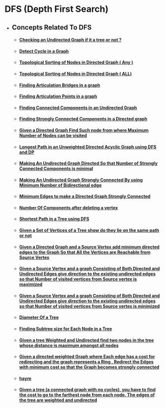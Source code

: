 # DFS (Depth First Search)

  - ## Concepts Related To DFS

    - #### [Checking an Undirected Graph if it a tree or not ?](Applications%20of%20DFS/Concepts%20Related%20to%20DFS/Check%20if%20a%20Undirected%20Graph%20is%20a%20tree%20or%20not/)

    - #### [Detect Cycle in a Graph](Applications%20of%20DFS/Concepts%20Related%20to%20DFS/Detect%20Cycle%20in%20a%20Graph/)

    - #### [Topological Sorting of Nodes in Directed Graph ( Any )](Applications%20of%20DFS/Concepts%20Related%20to%20DFS/Topsort%20Using%20DFS/)
    
    - #### [Topological Sorting of Nodes in Directed Graph ( ALL)](Applications%20of%20DFS/Concepts%20Related%20to%20DFS/Finding%20All%20Possible%20Topsort/)

    - #### [Finding Articulation Bridges in a graph](Applications%20of%20DFS/Concepts%20Related%20to%20DFS/Finding%20Articulation%20Bridges%20in%20a%20Graph/)
    
    - #### [Finding Articulation Points in a graph](Applications%20of%20DFS/Concepts%20Related%20to%20DFS/Finding%20Articulation%20Points%20in%20a%20Graph/)

    - #### [Finding Connected Components in an Undirected Graph](Applications%20of%20DFS/Concepts%20Related%20to%20DFS/Finding%20Connected%20Components%20in%20a%20Undirected%20Graph/)

    - #### [Finding Strongly Connected Components in a Directed graph](Applications%20of%20DFS/Concepts%20Related%20to%20DFS/Finding%20Strongly%20Connected%20Components%20in%20a%20Directed%20Graph/)

    - #### [Given a Directed Graph Find Such node from where Maximum Number of Nodes can be visited](Applications%20of%20DFS/Concepts%20Related%20to%20DFS/Given%20a%20Directed%20Graph%20Find%20Such%20node%20from%20Where%20Maximum%20Number%20of%20Nodes%20Can%20be%20Visited/)

    - #### [Longest Path in an Unweighted Directed Acyclic Graph using DFS and DP](Applications%20of%20DFS/Concepts%20Related%20to%20DFS/Longest%20Path%20in%20an%20Unweighted%20Graph%20Using%20DFS%20and%20DP/)

    - #### [Making An Undirected Graph Directed So that Number of Strongly Connected Components is minimal](Applications%20of%20DFS/Concepts%20Related%20to%20DFS/Making%20A%20Undirected%20Connected%20Graph%20DIrected%20So%20that%20Number%20of%20SCC%20is%20minimal/)

    - #### [Making An Undirected Graph Strongly Connected By using Minimum Number of Bidirectional edge](Applications%20of%20DFS/Concepts%20Related%20to%20DFS/Making%20a%20Undirected%20Connected%20Graph%20Strongly%20Connected%20By%20giving%20Direction%20to%20Edges./)

    - #### [Minimum Edges to make a Directed Graph Strongly Connected](Applications%20of%20DFS/Concepts%20Related%20to%20DFS/Minimum%20Edges%20to%20Make%20a%20Directed%20Graph%20Strongly%20Connected)

    - #### [Number Of Components after deleting a vertex](Applications%20of%20DFS/Concepts%20Related%20to%20DFS/Number%20of%20Components%20after%20deleting%20a%20vertex/)

    - #### [Shortest Path in a Tree using DFS](Applications%20of%20DFS/Concepts%20Related%20to%20DFS/Shortest%20Path%20in%20a%20Tree%20using%20DFS/)
    
    - #### [Given a Set of Vertices of a Tree show do they lie on the same path or not](Applications%20of%20DFS/Concepts%20Related%20to%20DFS/Given%20a%20Set%20of%20Vertices%20of%20a%20Tree%20show%20do%20they%20lie%20on%20the%20same%20path%20or%20not/)
    
    - #### [Given a Directed Graph and a Source Vertex add minimum directed edges to the Graph So that All the Vertices are Reachable from Source Vertex](Applications%20of%20DFS/Concepts%20Related%20to%20DFS/Given%20a%20Directed%20Graph%20and%20a%20Source%20Vertex%20add%20minimum%20directed%20edges%20to%20the%20Graph%20So%20that%20All%20the%20Vertices%20are%20Reachable%20from%20Source%20Vertex/)   
    
    - #### [Given a Source Vertex and a graph Consisting of Both Directed and Undirected Edges give direction to the existing undirected edges so that Number of visited vertices from Source vertex is maximized](Applications%20of%20DFS/Concepts%20Related%20to%20DFS/Given%20a%20Source%20Vertex%20and%20a%20graph%20Consisting%20of%20Both%20Directed%20and%20Undirected%20Edges%20give%20direction%20to%20the%20existing%20undirected%20eges%20so%20that%20Number%20of%20visited%20vertices%20from%20Source%20vertex%20is%20maximized/) 
    - #### [Given a Source Vertex and a graph Consisting of Both Directed and Undirected Edges give direction to the existing undirected edges so that Number of visited vertices from Source vertex is minimized](Applications%20of%20DFS/Concepts%20Related%20to%20DFS/Given%20a%20Source%20Vertex%20and%20a%20graph%20Consisting%20of%20Both%20Directed%20and%20Undirected%20Edges%20give%20direction%20to%20the%20existing%20undirected%20edges%20so%20that%20Number%20of%20visited%20vertices%20from%20Source%20vertex%20is%20minimized/) 
    - #### [Diameter Of a Tree](Applications%20of%20DFS/Concepts%20Related%20to%20DFS/Diameter%20Of%20a%20Tree/)
    - #### [Finding Subtree size for Each Node in a Tree](Applications%20of%20DFS/Concepts%20Related%20to%20DFS/Finding%20Subtree%20size%20for%20Each%20Node%20in%20a%20Tree/)
    - #### [Given a tree Weighted and Undirected find two nodes in the tree whose distance is maximum amongst all nodes](Applications%20of%20DFS/Concepts%20Related%20to%20DFS/Given%20a%20tree%20Weighted%20and%20Undirected%20find%20two%20nodes%20in%20the%20tree%20whose%20distance%20is%20maximum%20amongst%20all%20nodes)
    - #### [Given a directed weighted Graph where Each edge has a cost for redirecting and the graph represents a Ring , Redirect the Edges with minimum cost so that the Graph becomes strongly connected](Applications%20of%20DFS/Concepts%20Related%20to%20DFS/Given%20a%20directed%20weighted%20Graph%20where%20Each%20edge%20has%20a%20cost%20for%20redirecting%20and%20the%20graph%20represents%20a%20Ring%20,%20Redirect%20the%20Edges%20with%20minimum%20cost%20so%20that%20the%20Graph%20become%20strongly%20connected)
    - #### [hayre]((Applications%20of%20DFS/Concepts%20Related%20to%20DFS/Given%20a%20tree%20(a%20connected%20graph%20with%20no%20cycles),%20you%20have%20to%20find%20the%20cost%20to%20go%20to%20the%20farthest%20node%20from%20each%20node.%20The%20edges%20of%20the%20tree%20are%20weighted%20and%20undirected/))
    
    - #### [Given a tree (a connected graph with no cycles), you have to find the cost to go to the farthest node from each node. The edges of the tree are weighted and undirected](Applications%20of%20DFS/Concepts%20Related%20to%20DFS/Given%20a%20tree%20(a%20connected%20graph%20with%20no%20cycles),%20you%20have%20to%20find%20the%20cost%20to%20go%20to%20the%20farthest%20node%20from%20each%20node.%20The%20edges%20of%20the%20tree%20are%20weighted%20and%20undirected/)
    
   
   
   
   
   
